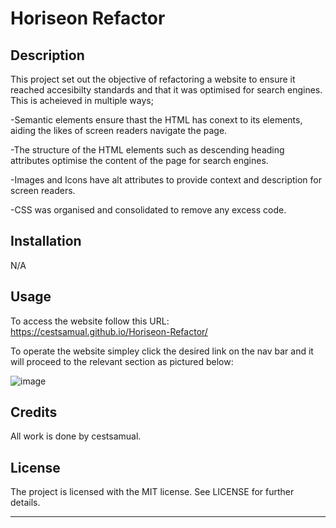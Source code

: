 # Horiseon Refactor

## Description

This project set out the objective of refactoring a website to ensure it reached accesibilty standards and that it was optimised for search engines.
This is acheieved in multiple ways; 

-Semantic elements ensure thast the HTML has conext to its elements, aiding the likes of screen readers navigate the page.

-The structure of the HTML elements such as descending heading attributes optimise the content of the page for search engines.

-Images and Icons have alt attributes to provide context and description for screen readers.

-CSS was organised and consolidated to remove any excess code.

## Installation

N/A

## Usage

To access the website follow this URL: https://cestsamual.github.io/Horiseon-Refactor/

To operate the website simpley click the desired link on the nav bar and it will proceed to the relevant section as pictured below:

![image](https://github.com/CestSamual/Horiseon-Refactor/assets/148571604/89f4c5e9-0646-48fe-9a97-adc5a7ef77a2)

## Credits

All work is done by cestsamual.

## License

The project is licensed with the MIT license. See LICENSE for further details.

---

